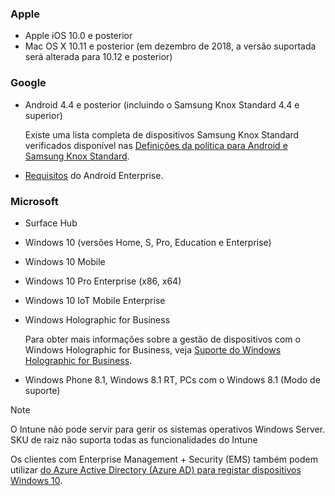 

### <a name="apple"></a>Apple
- Apple iOS 10.0 e posterior
- Mac OS X 10.11 e posterior (em dezembro de 2018, a versão suportada será alterada para 10.12 e posterior)

### <a name="google"></a>Google
- Android 4.4 e posterior (incluindo o Samsung Knox Standard 4.4 e superior)

  Existe uma lista completa de dispositivos Samsung Knox Standard verificados disponível nas [Definições da política para Android e Samsung Knox Standard](/intune/supported-devices-browsers#supported-samsung-knox-standard-devices).


- [Requisitos](https://support.google.com/work/android/answer/6174145?hl=en) do Android Enterprise.

### <a name="microsoft"></a>Microsoft

- Surface Hub
- Windows 10 (versões Home, S, Pro, Education e Enterprise)
- Windows 10 Mobile
- Windows 10 Pro Enterprise (x86, x64)
- Windows 10 IoT Mobile Enterprise
- Windows Holographic for Business

  Para obter mais informações sobre a gestão de dispositivos com o Windows Holographic for Business, veja [Suporte do Windows Holographic for Business](../windows-holographic-for-business.md).

- Windows Phone 8.1, Windows 8.1 RT, PCs com o Windows 8.1 (Modo de suporte)

> [!NOTE]
> O Intune não pode servir para gerir os sistemas operativos Windows Server. SKU de raiz não suporta todas as funcionalidades do Intune

Os clientes com Enterprise Management + Security (EMS) também podem utilizar [do Azure Active Directory (Azure AD) para registar dispositivos Windows 10](/intune/windows-enroll.md).


